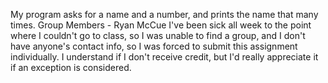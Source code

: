 My program asks for a name and a number, and prints the name that many times.
Group Members - Ryan McCue
I've been sick all week to the point where I couldn't go to class, so I was unable to find a group, and I don't have anyone's contact info, so I was forced to submit this assignment individually. I understand if I don't receive credit, but I'd really appreciate it if an exception is considered.
